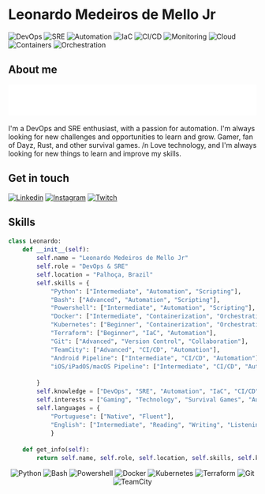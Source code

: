# Leonardo Medeiros de Mello Jr

![DevOps](https://img.shields.io/badge/-DevOps-000000?style=for-the-badge&logo=devops&logoColor=white)
![SRE](https://img.shields.io/badge/-SRE-000000?style=for-the-badge&logo=sre&logoColor=white)
![Automation](https://img.shields.io/badge/-Automation-000000?style=for-the-badge&logo=automation&logoColor=white)
![IaC](https://img.shields.io/badge/-IaC-000000?style=for-the-badge&logo=iac&logoColor=white)
![CI/CD](https://img.shields.io/badge/-CI/CD-000000?style=for-the-badge&logo=cicd&logoColor=white)
![Monitoring](https://img.shields.io/badge/-Monitoring-000000?style=for-the-badge&logo=monitoring&logoColor=white)
![Cloud](https://img.shields.io/badge/-Cloud-000000?style=for-the-badge&logo=cloud&logoColor=white)
![Containers](https://img.shields.io/badge/-Containers-000000?style=for-the-badge&logo=containers&logoColor=white)
![Orchestration](https://img.shields.io/badge/-Orchestration-000000?style=for-the-badge&logo=orchestration&logoColor=white)

## About me

![Hello](/github_md_limitations/githublimitation.svg)

I'm a DevOps and SRE enthusiast, with a passion for automation. I'm always looking for new challenges and opportunities to learn and grow.
Gamer, fan of Dayz, Rust, and other survival games. /n
Love technology, and I'm always looking for new things to learn and improve my skills.

## Get in touch

[![Linkedin](https://img.shields.io/badge/-Leonardo%20Medeiros%20de%20Mello%20Jr-00000?style=for-the-badge&logo=linkedin&logoColor=white&label=Linkedin&labelColor=1560BD&color=000000&link=https%3A%2F%2Fwww.linkedin.com%2Fin%2Fleonardommello%2F)](https://www.linkedin.com/in/leonardommello/)
[![Instagram](https://img.shields.io/badge/-leonardommello-00000?style=for-the-badge&logo=instagram&logoColor=white&label=Instagram&labelColor=E4405F&color=000000&link=https%3A%2F%2Fwww.instagram.com%2Fleonardommello%2F)](https://www.instagram.com/leonardommello/)
[![Twitch](https://img.shields.io/badge/-leonardommello-00000?style=for-the-badge&logo=twitch&logoColor=white&label=Twitch&labelColor=9146FF&color=000000&link=https%3A%2F%2Fwww.twitch.tv%2Fleonardomjr)](https://www.twitch.tv/leonardommjr)

## Skills

```python
class Leonardo:
    def __init__(self):
        self.name = "Leonardo Medeiros de Mello Jr"
        self.role = "DevOps & SRE"
        self.location = "Palhoça, Brazil"
        self.skills = {
            "Python": ["Intermediate", "Automation", "Scripting"],
            "Bash": ["Advanced", "Automation", "Scripting"],
            "Powershell": ["Intermediate", "Automation", "Scripting"],
            "Docker": ["Intermediate", "Containerization", "Orchestration"],
            "Kubernetes": ["Beginner", "Containerization", "Orchestration"],
            "Terraform": ["Beginner", "IaC", "Automation"],
            "Git": ["Advanced", "Version Control", "Collaboration"],
            "TeamCity": ["Advanced", "CI/CD", "Automation"],
            "Android Pipeline": ["Intermediate", "CI/CD", "Automation"],
            "iOS/iPadOS/macOS Pipeline": ["Intermediate", "CI/CD", "Automation"],

        }
        self.knowledge = ["DevOps", "SRE", "Automation", "IaC", "CI/CD", "Monitoring", "Cloud", "Containers", "Orchestration"]
        self.interests = ["Gaming", "Technology", "Survival Games", "Automation", "DevOps", "SRE"]
        self.languages = {
            "Portuguese": ["Native", "Fluent"],
            "English": ["Intermediate", "Reading", "Writing", "Listening"]
            }

    def get_info(self):
        return self.name, self.role, self.location, self.skills, self.knowledge, self.interests, self.languages
```

<center>

![Python](https://img.shields.io/badge/-Python-3776AB?style=for-the-badge&logo=python&logoColor=white)
![Bash](https://img.shields.io/badge/-Bash-4EAA25?style=for-the-badge&logo=gnu-bash&logoColor=white)
![Powershell](https://img.shields.io/badge/-Powershell-5391FE?style=for-the-badge&logo=powershell&logoColor=white)
![Docker](https://img.shields.io/badge/-Docker-2496ED?style=for-the-badge&logo=docker&logoColor=white)
![Kubernetes](https://img.shields.io/badge/-Kubernetes-326CE5?style=for-the-badge&logo=kubernetes&logoColor=white)
![Terraform](https://img.shields.io/badge/-Terraform-623CE4?style=for-the-badge&logo=terraform&logoColor=white)
![Git](https://img.shields.io/badge/-Git-F05032?style=for-the-badge&logo=git&logoColor=white)
![TeamCity](https://img.shields.io/badge/-TeamCity-000000?style=for-the-badge&logo=teamcity&logoColor=white)

</center>

